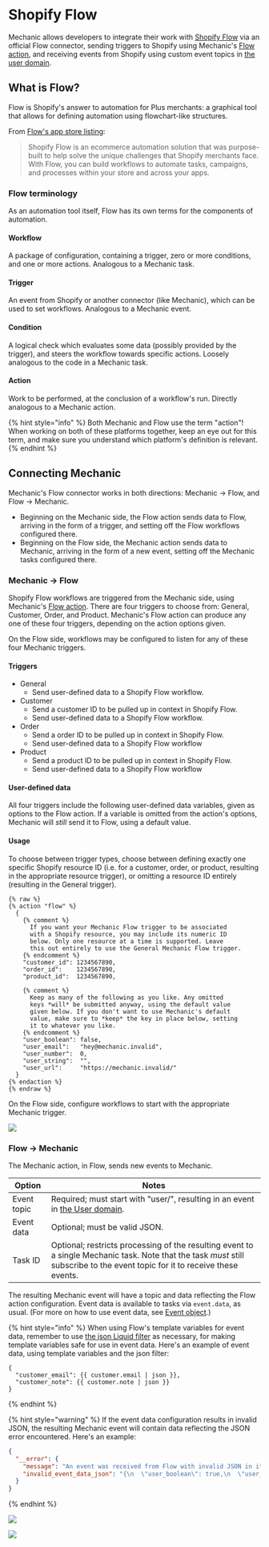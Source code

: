 # Shopify Flow

Mechanic allows developers to integrate their work with [Shopify Flow](https://apps.shopify.com/flow) via an official Flow connector, sending triggers to Shopify using Mechanic's [Flow action](../../core/actions/flow.md), and receiving events from Shopify using custom event topics in [the user domain](../events/topics.md#user-1).

## What is Flow?

Flow is Shopify's answer to automation for Plus merchants: a graphical tool that allows for defining automation using flowchart-like structures.

From [Flow's app store listing](https://apps.shopify.com/flow):

> Shopify Flow is an ecommerce automation solution that was purpose-built to help solve the unique challenges that Shopify merchants face. With Flow, you can build workflows to automate tasks, campaigns, and processes within your store and across your apps.

### Flow terminology

As an automation tool itself, Flow has its own terms for the components of automation.

#### Workflow

A package of configuration, containing a trigger, zero or more conditions, and one or more actions. Analogous to a Mechanic task.

#### Trigger

An event from Shopify or another connector (like Mechanic), which can be used to set workflows. Analogous to a Mechanic event.

#### Condition

A logical check which evaluates some data (possibly provided by the trigger), and steers the workflow towards specific actions. Loosely analogous to the code in a Mechanic task.

#### Action

Work to be performed, at the conclusion of a workflow's run. Directly analogous to a Mechanic action.

{% hint style="info" %}
Both Mechanic and Flow use the term "action"! When working on both of these platforms together, keep an eye out for this term, and make sure you understand which platform's definition is relevant.
{% endhint %}

## Connecting Mechanic

Mechanic's Flow connector works in both directions: Mechanic → Flow, and Flow → Mechanic.

* Beginning on the Mechanic side, the Flow action sends data to Flow, arriving in the form of a trigger, and setting off the Flow workflows configured there.
* Beginning on the Flow side, the Mechanic action sends data to Mechanic, arriving in the form of a new event, setting off the Mechanic tasks configured there.

### Mechanic → Flow

Shopify Flow workflows are triggered from the Mechanic side, using Mechanic's [Flow action](../../core/actions/flow.md). There are four triggers to choose from: General, Customer, Order, and Product. Mechanic's Flow action can produce any one of these four triggers, depending on the action options given.

On the Flow side, workflows may be configured to listen for any of these four Mechanic triggers.

#### Triggers

* General
  * Send user-defined data to a Shopify Flow workflow.
* Customer
  * Send a customer ID to be pulled up in context in Shopify Flow.
  * Send user-defined data to a Shopify Flow workflow.
* Order
  * Send a order ID to be pulled up in context in Shopify Flow.
  * Send user-defined data to a Shopify Flow workflow
* Product
  * Send a product ID to be pulled up in context in Shopify Flow.
  * Send user-defined data to a Shopify Flow workflow

#### User-defined data

All four triggers include the following user-defined data variables, given as options to the Flow action. If a variable is omitted from the action's options, Mechanic will _still_ send it to Flow, using a default value.

#### Usage

To choose between trigger types, choose between defining exactly one specific Shopify resource ID (i.e. for a customer, order, or product, resulting in the appropriate resource trigger), or omitting a resource ID entirely (resulting in the General trigger).

```liquid
{% raw %}
{% action "flow" %}
  {
    {% comment %}
      If you want your Mechanic Flow trigger to be associated
      with a Shopify resource, you may include its numeric ID
      below. Only one resource at a time is supported. Leave
      this out entirely to use the General Mechanic Flow trigger.
    {% endcomment %}
    "customer_id": 1234567890,
    "order_id":    1234567890,
    "product_id":  1234567890,

    {% comment %}
      Keep as many of the following as you like. Any omitted
      keys *will* be submitted anyway, using the default value
      given below. If you don't want to use Mechanic's default
      value, make sure to *keep* the key in place below, setting
      it to whatever you like.
    {% endcomment %}
    "user_boolean": false,
    "user_email":   "hey@mechanic.invalid",
    "user_number":  0,
    "user_string":  "",
    "user_url":     "https://mechanic.invalid/"
  }
{% endaction %}
{% endraw %}
```

On the Flow side, configure workflows to start with the appropriate Mechanic trigger.

![](<../../.gitbook/assets/Screen Shot 2021-11-05 at 7.13.09 PM.png>)

### Flow → Mechanic

The Mechanic action, in Flow, sends new events to Mechanic.

| Option      | Notes                                                                                                                                                                         |
| ----------- | ----------------------------------------------------------------------------------------------------------------------------------------------------------------------------- |
| Event topic | Required; must start with "user/", resulting in an event in [the User domain](../events/topics.md#user-1).                                                                    |
| Event data  | Optional; must be valid JSON.                                                                                                                                                 |
| Task ID     | Optional; restricts processing of the resulting event to a single Mechanic task. Note that the task _must_ still subscribe to the event topic for it to receive these events. |

The resulting Mechanic event will have a topic and data reflecting the Flow action configuration. Event data is available to tasks via `event.data`, as usual. (For more on how to use event data, see [Event object](../liquid/objects/event.md).)

{% hint style="info" %}
When using Flow's template variables for event data, remember to use [the json Liquid filter](https://shopify.dev/api/liquid/filters/additional-filters#json) as necessary, for making template variables safe for use in event data. Here's an example of event data, using template variables and the json filter:

```
{
  "customer_email": {{ customer.email | json }},
  "customer_note": {{ customer.note | json }}
}
```
{% endhint %}

{% hint style="warning" %}
If the event data configuration results in invalid JSON, the resulting Mechanic event will contain data reflecting the JSON error encountered. Here's an example:

```json
{
  "__error": {
    "message": "An event was received from Flow with invalid JSON in its event data. Check the originating workflow's configuration and resolve the issue there. (Hint: the `json` Liquid filter is often useful in cases like this!)",
    "invalid_event_data_json": "{\n  \"user_boolean\": true,\n  \"user_email\": \"heyhey@mechanic.invalid\",\n  \"user_number\": 5,\n  \"user_string\": \"asdfasdf\",\n  \"user_url\": \"https://google.com/\",\n  \"mechanic_task_id\": \"6c461365-ae83-46c4-b33e-a0d7c81b03d5\",\n  \"mechanic_event_topic\": \"mechanic/user/trigger\",\n  \"mechanic_event_inspector_url\": \"https://mechanic-dev-isaac.myshopify.com/admin/apps/mechanic-dev-isaac/~/events/659df64b-7622-4bc4-924c-dda268c737b2?task_run_id=cd49135a-cdcc-452b-9338-4fa3288bd577\",,,\n}"
  }
}
```
{% endhint %}

![](<../../.gitbook/assets/Screen Shot 2021-11-05 at 7.23.39 PM (1).png>)

![](<../../.gitbook/assets/Screen Shot 2021-11-05 at 7.22.30 PM.png>)

